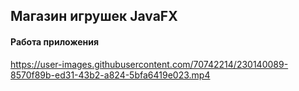 ## Магазин игрушек JavaFX


#### Работа приложения

https://user-images.githubusercontent.com/70742214/230140089-8570f89b-ed31-43b2-a824-5bfa6419e023.mp4

